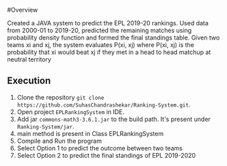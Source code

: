 #Overview

Created a JAVA system to predict the EPL 2019-20 rankings. Used data from 2000-01 to 2019-20, predicted the remaining matches using probability 
density function and formed the final standings table. Given two teams xi and xj, the system evaluates P(xi, xj) where P(xi, xj) 
is the probability that xi would beat xj if they met in a head to head matchup at neutral territory

## Execution
1. Clone the repository `git clone https://github.com/SuhasChandrashekar/Ranking-System.git`.
2. Open project `EPLRankingSystem` in IDE.
3. Add jar `commons-math3-3.6.1.jar` to the build path. It's present under `Ranking-System/jar`.
4. main method is present in Class EPLRankingSystem
5. Compile and Run the program
6. Select Option 1 to predict the outcome between two teams
7. Select Option 2 to predict the final standings of EPL 2019-2020